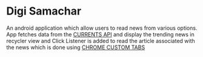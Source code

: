 
# Digi Samachar

An android application which allow users to read news from various options. App fetches data from the [CURRENTS API](https://currentsapi.services/en/) and display the trending news in recycler view and Click Listener is added to read the article associated with the news which is done using [CHROME CUSTOM TABS](https://developer.chrome.com/docs/android/custom-tabs/integration-guide/)
